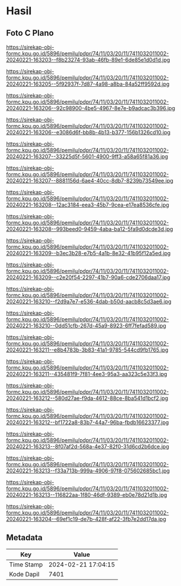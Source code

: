 # Hasil

## Foto C Plano

https://sirekap-obj-formc.kpu.go.id/5896/pemilu/pdpr/74/11/03/20/11/7411032011002-20240221-163203--f8b23274-93ab-46fb-89e1-6de85e1d0d1d.jpg

https://sirekap-obj-formc.kpu.go.id/5896/pemilu/pdpr/74/11/03/20/11/7411032011002-20240221-163205--5f92937f-7d87-4a98-a8ba-84a52ff9592d.jpg

https://sirekap-obj-formc.kpu.go.id/5896/pemilu/pdpr/74/11/03/20/11/7411032011002-20240221-163206--92c98900-4be5-4967-8e7e-b9adcac3b396.jpg

https://sirekap-obj-formc.kpu.go.id/5896/pemilu/pdpr/74/11/03/20/11/7411032011002-20240221-163206--e3086d6f-bb8b-4b13-b377-156b1326cd10.jpg

https://sirekap-obj-formc.kpu.go.id/5896/pemilu/pdpr/74/11/03/20/11/7411032011002-20240221-163207--33225d5f-5601-4900-9ff3-a58a65f81a36.jpg

https://sirekap-obj-formc.kpu.go.id/5896/pemilu/pdpr/74/11/03/20/11/7411032011002-20240221-163207--8881156d-6ae4-40cc-8db7-8239b73549ee.jpg

https://sirekap-obj-formc.kpu.go.id/5896/pemilu/pdpr/74/11/03/20/11/7411032011002-20240221-163208--12ac3184-eea3-45b7-9cea-e17ea8536cfe.jpg

https://sirekap-obj-formc.kpu.go.id/5896/pemilu/pdpr/74/11/03/20/11/7411032011002-20240221-163208--993beed0-9459-4aba-ba12-5fa9d0dcde3d.jpg

https://sirekap-obj-formc.kpu.go.id/5896/pemilu/pdpr/74/11/03/20/11/7411032011002-20240221-163209--b3ec3b28-e7b5-4a1b-8e32-41b95f12a5ed.jpg

https://sirekap-obj-formc.kpu.go.id/5896/pemilu/pdpr/74/11/03/20/11/7411032011002-20240221-163209--c2e20f54-2297-41b7-90a6-cde2706daa17.jpg

https://sirekap-obj-formc.kpu.go.id/5896/pemilu/pdpr/74/11/03/20/11/7411032011002-20240221-163210--f2d9a7e7-e536-4dab-b50d-aacb8c5d3ae6.jpg

https://sirekap-obj-formc.kpu.go.id/5896/pemilu/pdpr/74/11/03/20/11/7411032011002-20240221-163210--0dd51cfb-267d-45a9-8923-6ff7fefad589.jpg

https://sirekap-obj-formc.kpu.go.id/5896/pemilu/pdpr/74/11/03/20/11/7411032011002-20240221-163211--e8b4783b-3b83-41a1-9785-544cd9fb1765.jpg

https://sirekap-obj-formc.kpu.go.id/5896/pemilu/pdpr/74/11/03/20/11/7411032011002-20240221-163211--435481f9-7f81-4ee3-95a3-aa323c5e33f3.jpg

https://sirekap-obj-formc.kpu.go.id/5896/pemilu/pdpr/74/11/03/20/11/7411032011002-20240221-163212--580d27ae-f9da-4612-88ce-8ba541d1bcf2.jpg

https://sirekap-obj-formc.kpu.go.id/5896/pemilu/pdpr/74/11/03/20/11/7411032011002-20240221-163212--bf1722a8-83b7-44a7-96ba-fbdb16623377.jpg

https://sirekap-obj-formc.kpu.go.id/5896/pemilu/pdpr/74/11/03/20/11/7411032011002-20240221-163213--8f07af2d-568a-4e37-82f0-31d6cd2b6dce.jpg

https://sirekap-obj-formc.kpu.go.id/5896/pemilu/pdpr/74/11/03/20/11/7411032011002-20240221-163213--f33a713b-999a-4906-97f8-075602685bc1.jpg

https://sirekap-obj-formc.kpu.go.id/5896/pemilu/pdpr/74/11/03/20/11/7411032011002-20240221-163213--116822aa-1f80-46df-9389-eb0e78d21d1b.jpg

https://sirekap-obj-formc.kpu.go.id/5896/pemilu/pdpr/74/11/03/20/11/7411032011002-20240221-163204--69ef1c19-de7b-428f-af22-3fb7e2dd17da.jpg


## Metadata

| Key        | Value               |
| ---------- | ------------------- |
| Time Stamp | 2024-02-21 17:04:15 |
| Kode Dapil | 7401                |



